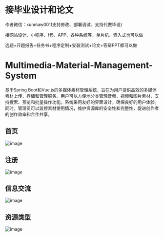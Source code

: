 # 接毕业设计和论文
作者微信：xunmaw001(支持修改、部署调试、支持代做毕设)

接网站设计、小程序、H5、APP、各种系统等，单片机、嵌入式也可以做

选题+开题报告+任务书+程序定制+安装测试+论文+答辩PPT都可以做
# Multimedia-Material-Management-System
基于Spring Boot和Vue.js的多媒体素材管理系统，旨在为用户提供高效的多媒体素材上传、存储和管理服务。用户可以方便地分类管理音频、视频和图片素材，支持搜索、预览和批量操作功能。系统采用友好的界面设计，确保良好的用户体验。同时，管理员可以监控素材使用情况，维护资源库的安全性和完整性，促进创作者的创作效率和合作共享。
## 首页
![image](https://github.com/user-attachments/assets/0332dd95-9a04-45ed-b7e3-136d43573ab7)
## 注册
![image](https://github.com/user-attachments/assets/96ef547c-f6c2-436a-8158-2ac3a4a201cc)
## 信息交流
![image](https://github.com/user-attachments/assets/571bad7a-f8ff-4525-ad0f-eeeba7c3874f)
## 资源类型
![image](https://github.com/user-attachments/assets/d701dd1d-913e-4d37-9bc2-09376a480446)
